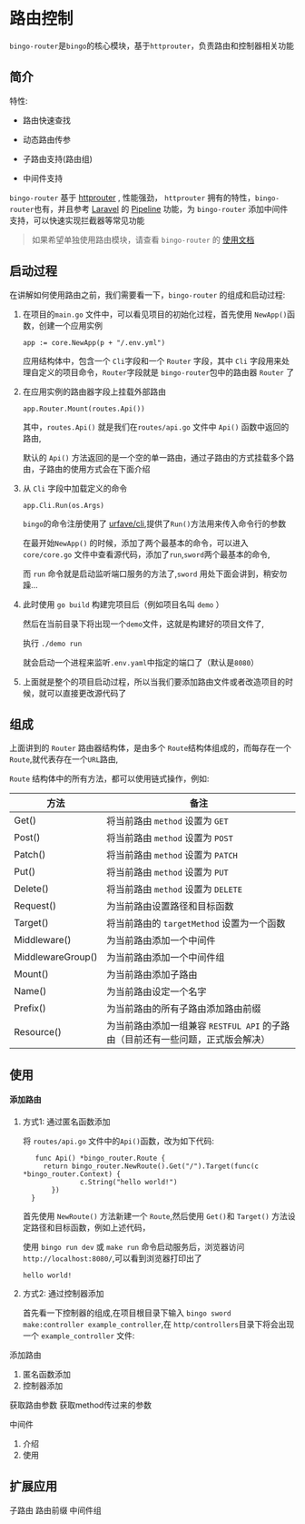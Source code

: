 # 路由控制

`bingo-router`是`bingo`的核心模块，基于`httprouter`，负责路由和控制器相关功能

## 简介

特性:

 - 路由快速查找

 - 动态路由传参

 - 子路由支持(路由组)

 - 中间件支持


`bingo-router` 基于 [httprouter](https://github.com/julienschmidt/httprouter) , 性能强劲， `httprouter` 拥有的特性，`bingo-router`也有，并且参考 [Laravel](https://github.com/laravel/laravel) 的 [Pipeline](https://laravel-china.org/articles/2769/laravel-pipeline-realization-of-the-principle-of-single-component) 功能，为 `bingo-router` 添加中间件支持，可以快速实现拦截器等常见功能

> 如果希望单独使用路由模块，请查看 `bingo-router` 的 [使用文档](https://github.com/silsuer/bingo-router)

## 启动过程

在讲解如何使用路由之前，我们需要看一下，`bingo-router` 的组成和启动过程:

1. 在项目的`main.go` 文件中，可以看见项目的初始化过程，首先使用 `NewApp()`函数，创建一个应用实例

   ```
   app := core.NewApp(p + "/.env.yml")
   ```

   应用结构体中，包含一个 `Cli`字段和一个 `Router` 字段，其中 `Cli` 字段用来处理自定义的项目命令，`Router`字段就是 `bingo-router`包中的路由器 `Router` 了

2. 在应用实例的路由器字段上挂载外部路由

   ```
   app.Router.Mount(routes.Api())
   ```

   其中，`routes.Api()` 就是我们在`routes/api.go` 文件中 `Api()` 函数中返回的路由,

   默认的 `Api()` 方法返回的是一个空的单一路由，通过子路由的方式挂载多个路由，子路由的使用方式会在下面介绍

3. 从 `Cli` 字段中加载定义的命令

   ```
   app.Cli.Run(os.Args)
   ```

   `bingo`的命令注册使用了 [urfave/cli](https://github.com/urfave/cli),提供了`Run()`方法用来传入命令行的参数
   
   在最开始`NewApp()` 的时候，添加了两个最基本的命令，可以进入 `core/core.go` 文件中查看源代码，添加了`run`,`sword`两个最基本的命令,

   而 `run` 命令就是启动监听端口服务的方法了,`sword` 用处下面会讲到，稍安勿躁...

4. 此时使用 `go build` 构建完项目后（例如项目名叫 `demo` ）

   然后在当前目录下将出现一个`demo`文件，这就是构建好的项目文件了,

   执行 `./demo run`

   就会启动一个进程来监听`.env.yaml`中指定的端口了（默认是`8080`）


5. 上面就是整个的项目启动过程，所以当我们要添加路由文件或者改造项目的时候，就可以直接更改源代码了

## 组成

  上面讲到的 `Router` 路由器结构体，是由多个 `Route`结构体组成的，而每存在一个 `Route`,就代表存在一个`URL`路由,

  `Route` 结构体中的所有方法，都可以使用链式操作，例如:

  |方法          | 备注  |
  |-----------|------ |
  |Get()             | 将当前路由 `method` 设置为 `GET`                                         |
  |Post()            | 将当前路由 `method` 设置为 `POST`                                        |
  |Patch()           | 将当前路由 `method` 设置为 `PATCH`                                       |
  |Put()             | 将当前路由 `method` 设置为 `PUT`                                         |
  |Delete()          | 将当前路由 `method` 设置为 `DELETE`                                      |
  |Request()         | 为当前路由设置路径和目标函数                                               |
  |Target()          | 将当前路由的 `targetMethod` 设置为一个函数                                 |
  |Middleware()      | 为当前路由添加一个中间件                                                  |
  |MiddlewareGroup() | 为当前路由添加一个中间件组                                                 |
  |Mount()           | 为当前路由添加子路由                                                      |
  |Name()            | 为当前路由设定一个名字                                                    |
  |Prefix()          | 为当前路由的所有子路由添加路由前缀                                          |
  |Resource()        | 为当前路由添加一组兼容 `RESTFUL API` 的子路由（目前还有一些问题，正式版会解决）  |



## 使用

#### 添加路由


1. 方式1: 通过匿名函数添加

   将 `routes/api.go` 文件中的`Api()`函数，改为如下代码:

   ```
      func Api() *bingo_router.Route {
       	return bingo_router.NewRoute().Get("/").Target(func(c *bingo_router.Context) {
		         c.String("hello world!")
	      })
     }
   ```

   首先使用 `NewRoute()` 方法新建一个 `Route`,然后使用 `Get()`和 `Target()` 方法设定路径和目标函数，例如上述代码，

   使用 `bingo run dev` 或 `make run` 命令启动服务后，浏览器访问 `http://localhost:8080/`,可以看到浏览器打印出了

   `hello world!`

2. 方式2: 通过控制器添加

   首先看一下控制器的组成,在项目根目录下输入 `bingo sword make:controller example_controller`,在 `http/controllers`目录下将会出现一个 `example_controller` 文件:

添加路由
1. 匿名函数添加
2. 控制器添加

获取路由参数
获取method传过来的参数

中间件
1. 介绍
2. 使用







## 扩展应用

子路由
路由前缀
中间件组


